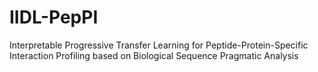 # IIDL-PepPI
Interpretable Progressive Transfer Learning for Peptide-Protein-Specific Interaction Profiling based on Biological Sequence Pragmatic Analysis
